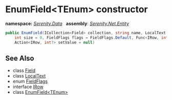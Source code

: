# EnumField&lt;TEnum&gt; constructor
**namespace:** *[Serenity.Data](../../README.md#serenity.data-namespace)*   **assembly**: *[Serenity.Net.Entity](../../README.md)*

```csharp
public EnumField(ICollection<Field> collection, string name, LocalText caption = null, 
    int size = 0, FieldFlags flags = FieldFlags.Default, Func<IRow, int?> getValue = null, 
    Action<IRow, int?> setValue = null)
```

## See Also

* class [Field](../Field.md)
* class [LocalText](../Serenity.Net.Core/../../Serenity/LocalText.md)
* enum [FieldFlags](../Serenity.Net.Data/../FieldFlags.md)
* interface [IRow](../IRow.md)
* class [EnumField&lt;TEnum&gt;](../EnumField-1.md)